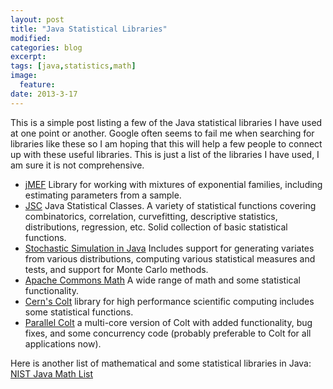 ```yaml
---
layout: post
title: "Java Statistical Libraries"
modified:
categories: blog
excerpt:
tags: [java,statistics,math]
image:
  feature:
date: 2013-3-17
---
```


This is a simple post listing a few of the Java statistical libraries I have used at one point or another. Google often seems to fail me when searching for libraries like these so I am hoping that this will help a few people to connect up with these useful libraries. This is just a list of the libraries I have used, I am sure it is not comprehensive.  

* [jMEF](http://vincentfpgarcia.github.com/jMEF/) Library for working with mixtures of exponential families, including estimating parameters from a sample.
* [JSC](http://www.jsc.nildram.co.uk/) Java Statistical Classes. A variety of statistical functions covering combinatorics, correlation, curvefitting, descriptive statistics, distributions, regression, etc. Solid collection of basic statistical functions.
* [Stochastic Simulation in Java](http://www.iro.umontreal.ca/~simardr/ssj/indexe.html) Includes support for generating variates from various distributions, computing various statistical measures and tests, and support for Monte Carlo methods.
* [Apache Commons Math](http://commons.apache.org/proper/commons-math/) A wide range of math and some statistical functionality.
* [Cern's Colt](http://acs.lbl.gov/software/colt/) library for high performance scientific computing includes some statistical functions.
* [Parallel Colt](https://sites.google.com/site/piotrwendykier/software/parallelcolt) a multi-core version of Colt with added functionality, bug fixes, and some concurrency code (probably preferable to Colt for all applications now). 

Here is another list of mathematical and some statistical libraries in Java: [NIST Java Math List](http://math.nist.gov/javanumerics/#libraries)